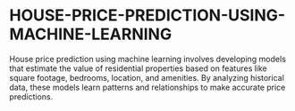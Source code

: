 # HOUSE-PRICE-PREDICTION-USING-MACHINE-LEARNING
House price prediction using machine learning involves developing models that estimate the value of residential properties based on features like square footage, bedrooms, location, and amenities. By analyzing historical data, these models learn patterns and relationships to make accurate price predictions. 
